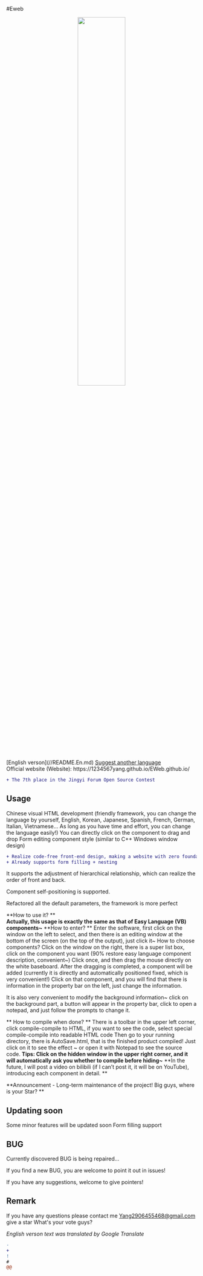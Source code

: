 #Eweb
   <div align="center">
   <p>
       <img width="50%" src="https://github.com/1234567Yang/Eweb/blob/main/%E6%98%93%E7%BD%91%E9%A1%B51.0/photos/ LOGO.png">
   </p>
  
   </div>
   <div class = "language_choose">
     [English verson](//README.En.md)
   <a align="center" href="https://github.com/1234567Yang/Eweb/issues">Suggest another language</a>
   </div>
Official website (Website): https://1234567yang.github.io/EWeb.github.io/
<br>


``` diff
+ The 7th place in the Jingyi Forum Open Source Contest
```


## Usage

Chinese visual HTML development (friendly framework, you can change the language by yourself, English, Korean, Japanese, Spanish, French, German, Italian, Vietnamese... As long as you have time and effort, you can change the language easily!)
You can directly click on the component to drag and drop
Form editing component style (similar to C++ Windows window design)
``` diff
+ Realize code-free front-end design, making a website with zero foundation is not a dream
+ Already supports form filling + nesting
```
It supports the adjustment of hierarchical relationship, which can realize the order of front and back.

Component self-positioning is supported.

Refactored all the default parameters, the framework is more perfect


**How to use it? **
<br>
**Actually, this usage is exactly the same as that of Easy Language (VB) components~**
**How to enter? **
Enter the software, first click on the window on the left to select, and then there is an editing window at the bottom of the screen (on the top of the output), just click it~
How to choose components?
Click on the window on the right, there is a super list box, click on the component you want (90% restore easy language component description, convenient~)
Click once, and then drag the mouse directly on the white baseboard. After the dragging is completed, a component will be added (currently it is directly and automatically positioned fixed, which is very convenient!)
Click on that component, and you will find that there is information in the property bar on the left, just change the information.

It is also very convenient to modify the background information~ click on the background part, a button will appear in the property bar, click to open a notepad, and just follow the prompts to change it.

** How to compile when done? **
There is a toolbar in the upper left corner, click compile-compile to HTML, if you want to see the code, select special compile-compile into readable HTML code
Then go to your running directory, there is AutoSave.html, that is the finished product compiled!
Just click on it to see the effect ~ or open it with Notepad to see the source code.
**Tips: Click on the hidden window in the upper right corner, and it will automatically ask you whether to compile before hiding~**
**In the future, I will post a video on bilibili (if I can’t post it, it will be on YouTube), introducing each component in detail. **

**Announcement - Long-term maintenance of the project! Big guys, where is your Star? **


## Updating soon

Some minor features will be updated soon
Form filling support

## BUG
Currently discovered BUG is being repaired...

If you find a new BUG, you are welcome to point it out in issues!

If you have any suggestions, welcome to give pointers!

## Remark

If you have any questions please contact me Yang2906455468@gmail.com
give a star
What's your vote guys?




*English verson text was translated by Google Translate*
``` diff
-
+
!
#
@@
```

